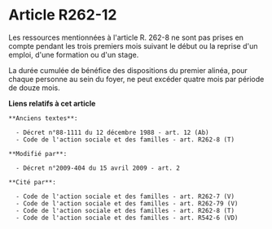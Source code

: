 # Article R262-12

Les ressources mentionnées à l'article R. 262-8 ne sont pas prises en compte pendant les trois premiers mois suivant le début
ou la reprise d'un emploi, d'une formation ou d'un stage. 

La durée cumulée de bénéfice des dispositions du premier alinéa, pour chaque personne au sein du foyer, ne peut excéder
quatre mois par période de douze mois.

**Liens relatifs à cet article**

	**Anciens textes**:

	  - Décret n°88-1111 du 12 décembre 1988 - art. 12 (Ab)
	  - Code de l'action sociale et des familles - art. R262-8 (T)

	**Modifié par**:

	  - Décret n°2009-404 du 15 avril 2009 - art. 2

	**Cité par**:

	  - Code de l'action sociale et des familles - art. R262-7 (V)
	  - Code de l'action sociale et des familles - art. R262-79 (V)
	  - Code de l'action sociale et des familles - art. R262-8 (T)
	  - Code de l'action sociale et des familles - art. R542-6 (VD)
